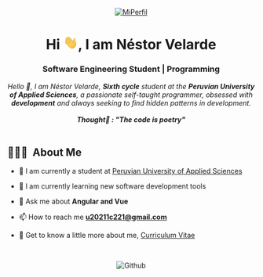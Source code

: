 <p align="center">
    <a href="https://ibb.co/S624zBb" target="_blank">
        <img src="https://i.ibb.co/yNDcrqt/MiPerfil.png" alt="MiPerfil" border="0">
    </a>
</p>

<h1 align="center">Hi <img src="https://raw.githubusercontent.com/ABSphreak/ABSphreak/master/gifs/Hi.gif" width="30px">, 
I am Néstor Velarde </h1>
<h3 align="center">Software Engineering Student | Programming </h3>


<p align="center">
  <em>
    Hello 🙋, I am Néstor Velarde, <b>Sixth cycle</b> student at the <b>Peruvian University of Applied Sciences</b>, 
    a passionate self-taught programmer, obsessed
    with <b>development</b> and always seeking to find hidden patterns in development.
    <br> <br>
    <b><i align="center">Thought👀 :     
     "The code is poetry"</i></b> </b>  </b>
  </em>
<br><br>

## 👨🏻‍💻 &nbsp;About Me

- 📝 I am currently a student at <a href="https://www.upc.edu.pe/" target="_blank">Peruvian University of Applied Sciences</a>

- 🌱 I am currently learning new software development tools

- 💬 Ask me about **Angular and Vue**

- 📫 How to reach me **u20211c221@gmail.com**

- 📄 Get to know a little more about me, <a href="https://github.com/VelardeSoft/VelardeSoft/raw/main/img/Software.pdf" target="_blank">Curriculum Vitae</a>

<br/>

<p align="center">
    <img alt="Github" src="https://raw.githubusercontent.com/onimur/.github/master/.resources/git-header.svg"
</p>